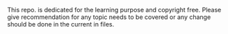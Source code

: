This repo. is dedicated for the learning purpose and copyright free. Please give recommendation for any topic needs to be covered or any change should be done in the current in files.
